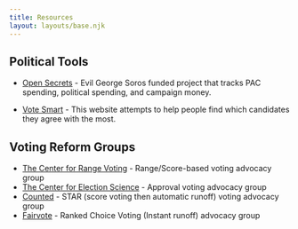 ```yaml
---
title: Resources
layout: layouts/base.njk
---
```




## Political Tools

* [Open Secrets](https://www.opensecrets.org) - Evil George Soros funded project that tracks PAC spending, political spending, and campaign money.  

* [Vote Smart](https://votesmart.org/) - This website attempts to help people find which candidates they agree with the most. 

## Voting Reform Groups

* [The Center for Range Voting](www.rangevoting.org) - Range/Score-based voting advocacy group
* [The Center for Election Science](https://electology.org/) - Approval voting advocacy group
* [Counted](https://www.counted.vote/) - STAR (score voting then automatic runoff) voting advocacy group
* [Fairvote](https://www.fairvote.org/) - Ranked Choice Voting (Instant runoff) advocacy group
